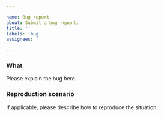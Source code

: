 ```yaml
---

name: Bug report
about: Submit a bug report.
title: ''
labels: 'bug'
assignees: ''

---
```


### What

Please explain the bug here.

### Reproduction scenario

If applicable, please describe how to reproduce the situation.
